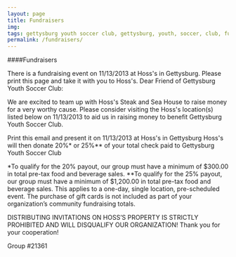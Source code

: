 ```yaml
---
layout: page
title: Fundraisers
img: 
tags: gettysburg youth soccer club, gettysburg, youth, soccer, club, fundraisers
permalink: /fundraisers/
---
```

####Fundraisers

There is a fundraising event on 11/13/2013 at Hoss's in Gettysburg. Please print this page and take it with you to Hoss's.
Dear Friend of Gettysburg Youth Soccer Club:

We are excited to team up with Hoss's Steak and Sea House to raise money for a very worthy cause. Please consider visiting the Hoss's location(s) listed below on 11/13/2013 to aid us in raising money to benefit Gettysburg Youth Soccer Club.

Print this email and present it on 11/13/2013 at Hoss's in Gettysburg
Hoss's will then donate 20%* or 25%** of your total check paid to Gettysburg Youth Soccer Club

*To qualify for the 20% payout, our group must have a minimum of $300.00 in total pre-tax food and beverage sales.
**To qualify for the 25% payout, our group must have a minimum of $1,200.00 in total pre-tax food and beverage sales.
This applies to a one-day, single location, pre-scheduled event. The purchase of gift cards is not included as part of your organization’s community fundraising totals.

DISTRIBUTING INVITATIONS ON HOSS’S PROPERTY IS STRICTLY PROHIBITED AND WILL DISQUALIFY OUR ORGANIZATION! Thank you for your cooperation!

Group #21361
